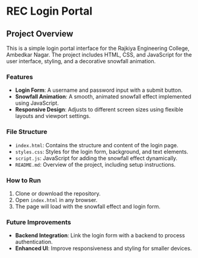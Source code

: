 # REC Login Portal

## Project Overview
This is a simple login portal interface for the Rajkiya Engineering College, Ambedkar Nagar. The project includes HTML, CSS, and JavaScript for the user interface, styling, and a decorative snowfall animation.

### Features
- **Login Form**: A username and password input with a submit button.
- **Snowfall Animation**: A smooth, animated snowfall effect implemented using JavaScript.
- **Responsive Design**: Adjusts to different screen sizes using flexible layouts and viewport settings.

### File Structure

- `index.html`: Contains the structure and content of the login page.
- `styles.css`: Styles for the login form, background, and text elements.
- `script.js`: JavaScript for adding the snowfall effect dynamically.
- `README.md`: Overview of the project, including setup instructions.

### How to Run
1. Clone or download the repository.
2. Open `index.html` in any browser.
3. The page will load with the snowfall effect and login form.

### Future Improvements
- **Backend Integration**: Link the login form with a backend to process authentication.
- **Enhanced UI**: Improve responsiveness and styling for smaller devices.
